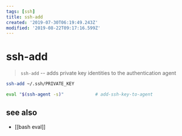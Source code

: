 ```yaml
---
tags: [ssh]
title: ssh-add
created: '2019-07-30T06:19:49.243Z'
modified: '2019-08-22T09:17:16.599Z'
---
```


# ssh-add

> `ssh-add` -- adds private key identities to the authentication agent

```sh
ssh-add ~/.ssh/PRIVATE_KEY

eval "$(ssh-agent -s)"            # add-ssh-key-to-agent
```


## see also
- [[bash eval]]
